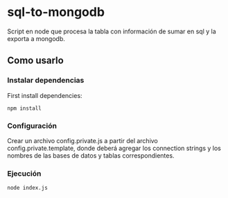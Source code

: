 # sql-to-mongodb

Script en node que procesa la tabla con información de sumar en sql y la exporta a mongodb.

## Como usarlo

### Instalar dependencias

First install dependencies:

    npm install

### Configuración

Crear un archivo config.private.js a partir del archivo config.private.template, donde deberá agregar los connection strings y los nombres
de las bases de datos y tablas correspondientes.

### Ejecución

    node index.js